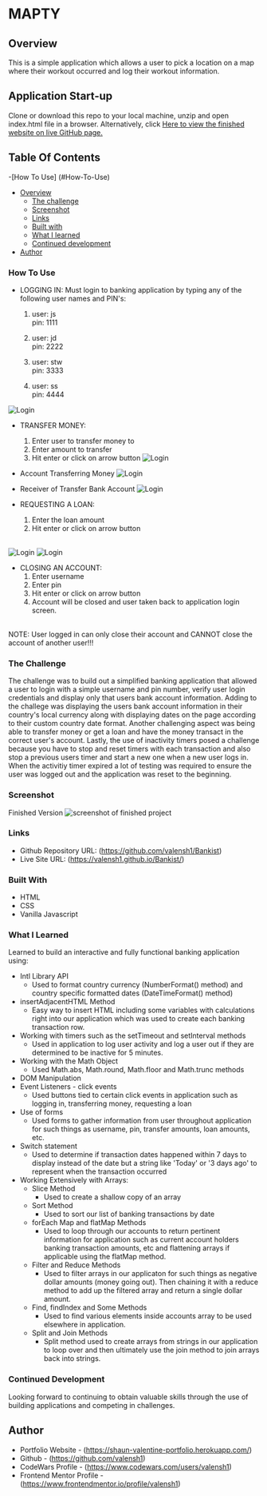 # MAPTY

## Overview
This is a simple application which allows a user to pick a location on a map where their workout occurred and log their workout information.

## Application Start-up

Clone or download this repo to your local machine, unzip and open index.html file in a browser.
Alternatively, click [Here to view the finished website on live GitHub page.]( https://valensh1.github.io/Mapty/ )
<br>

## Table Of Contents

-[How To Use] (#How-To-Use)
- [Overview](#overview)
  - [The challenge](#the-challenge)
  - [Screenshot](#screenshot)
  - [Links](#links)
  - [Built with](#built-with)
  - [What I learned](#what-i-learned)
  - [Continued development](#continued-development)
- [Author](#author)



### How To Use

* LOGGING IN: Must login to banking application by typing any of the following user names and PIN's:
  1. user: js  
    pin: 1111

  2. user: jd  
     pin: 2222

  3. user: stw  
     pin: 3333

  4. user: ss  
     pin: 4444
 
     
![Login](Images/Login_Screenshot.png?raw=true "screenshot of login")

* TRANSFER MONEY:
  1. Enter user to transfer money to
  2. Enter amount to transfer
  3. Hit enter or click on arrow button
![Login](Images/TransferMoney_Screenshot1.png?raw=true "Transfer Money Screenshot1")


* Account Transferring Money
![Login](Images/TransferMoney_Screenshot2.png?raw=true "Transfer Money Screenshot2")


* Receiver of Transfer Bank Account
![Login](Images/TransferMoney_Screenshot3.png?raw=true "Transfer Money Screenshot3")

* REQUESTING A LOAN:
  1. Enter the loan amount
  2. Hit enter or click on arrow button
  <br>

![Login](Images/Loan_Screenshot1.png?raw=true "Loan Screenshot1")
![Login](Images/Loan_Screenshot2.png?raw=true "Loan Screenshot2")


* CLOSING AN ACCOUNT:
  1. Enter username
  2. Enter pin
  3. Hit enter or click on arrow button
  4. Account will be closed and user taken back to application login screen.
  <br>
NOTE: User logged in can only close their account and CANNOT close the account of another user!!!
<br>


### The Challenge

The challenge was to build out a simplified banking application that allowed a user to login with a simple username and pin number, verify user login credentials and display only that users bank account information. Adding to the challege was displaying the users bank account information in their country's local currency along with displaying dates on the page according to their custom country date format. Another challenging aspect was being able to transfer money or get a loan and have the money transact in the correct user's account. Lastly, the use of inactivity timers posed a challenge because you have to stop and reset timers with each transaction and also stop a previous users timer and start a new one when a new user logs in. When the activitiy timer expired a lot of testing was required to ensure the user was logged out and the application was reset to the beginning.

### Screenshot

Finished Version
![screenshot of finished project](Images/Final_Application_Screenshot.png?raw=true "screenshot of finished project")


### Links

- Github Repository URL: (https://github.com/valensh1/Bankist)
- Live Site URL: (https://valensh1.github.io/Bankist/)

### Built With

- HTML
- CSS
- Vanilla Javascript

### What I Learned

Learned to build an interactive and fully functional banking application using:
- Intl Library API
  - Used to format country currency (NumberFormat() method) and country specific formatted dates (DateTimeFormat() method)
- insertAdjacentHTML Method
  - Easy way to insert HTML including some variables with calculations right into our application which was used to create each banking transaction row.
- Working with timers such as the setTimeout and setInterval methods
  - Used in application to log user activity and log a user out if they are determined to be inactive for 5 minutes.
- Working with the Math Object
  - Used Math.abs, Math.round, Math.floor and Math.trunc methods
- DOM Manipulation
- Event Listeners - click events
  - Used buttons tied to certain click events in application such as logging in, transferring money, requesting a loan
- Use of forms
    - Used forms to gather information from user throughout application for such things as username, pin, transfer amounts, loan amounts, etc.
- Switch statement
  - Used to determine if transaction dates happened within 7 days to display instead of the date but a string like 'Today' or '3 days ago' to represent when the transaction occurred
- Working Extensively with Arrays:
  - Slice Method
    - Used to create a shallow copy of an array
  - Sort Method
    - Used to sort our list of banking transactions by date
  - forEach Map and flatMap Methods
    - Used to loop through our accounts to return pertinent information for application such as current account holders banking transaction amounts, etc and flattening arrays if applicable using the flatMap method.
  - Filter and Reduce Methods
    - Used to filter arrays in our applicaton for such things as negative dollar amounts (money going out). Then chaining it with a reduce method to add up the filtered array and return a single dollar amount.
  - Find, findIndex and Some Methods
    - Used to find various elements inside accounts array to be used elsewhere in application.
  - Split and Join Methods
    - Split method used to create arrays from strings in our application to loop over and then ultimately use the join method to join arrays back into strings.




### Continued Development

Looking forward to continuing to obtain valuable skills through the use of building applications and competing in challenges.

## Author

- Portfolio Website - (https://shaun-valentine-portfolio.herokuapp.com/)
- Github - (https://github.com/valensh1)
- CodeWars Profile - (https://www.codewars.com/users/valensh1)
- Frontend Mentor Profile - (https://www.frontendmentor.io/profile/valensh1)


